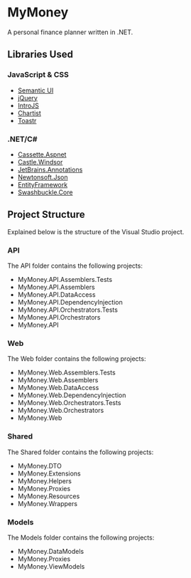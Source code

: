 # MyMoney
A personal finance planner written in .NET.

## Libraries Used
### JavaScript & CSS
- [Semantic UI](https://github.com/semantic-org/semantic-ui/)
- [jQuery](https://github.com/jquery/jquery)
- [IntroJS](https://github.com/usablica/intro.js/)
- [Chartist](https://github.com/gionkunz/chartist-js)
- [Toastr](https://github.com/CodeSeven/toastr)

### .NET/C# #
- [Cassette.Aspnet](https://github.com/andrewdavey/cassette)
- [Castle.Windsor](https://github.com/castleproject/Windsor)
- [JetBrains.Annotations](https://www.nuget.org/packages/JetBrains.Annotations)
- [Newtonsoft.Json](https://github.com/JamesNK/Newtonsoft.Json)
- [EntityFramework](https://github.com/aspnet/EntityFramework6)
- [Swashbuckle.Core](https://github.com/domaindrivendev/Swashbuckle)

## Project Structure
Explained below is the structure of the Visual Studio project.
### API
The API folder contains the following projects:
- MyMoney.API.Assemblers.Tests
- MyMoney.API.Assemblers	
- MyMoney.API.DataAccess	
- MyMoney.API.DependencyInjection	
- MyMoney.API.Orchestrators.Tests	
- MyMoney.API.Orchestrators	
- MyMoney.API

### Web
The Web folder contains the following projects:
- MyMoney.Web.Assemblers.Tests
- MyMoney.Web.Assemblers	
- MyMoney.Web.DataAccess	
- MyMoney.Web.DependencyInjection	
- MyMoney.Web.Orchestrators.Tests	
- MyMoney.Web.Orchestrators	
- MyMoney.Web

### Shared
The Shared folder contains the following projects:
- MyMoney.DTO	
- MyMoney.Extensions	
- MyMoney.Helpers	
- MyMoney.Proxies
- MyMoney.Resources	
- MyMoney.Wrappers

### Models
The Models folder contains the following projects:
- MyMoney.DataModels	
- MyMoney.Proxies
- MyMoney.ViewModels
